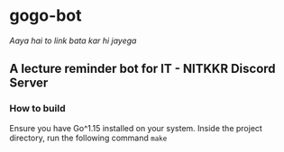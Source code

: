 # gogo-bot
_Aaya hai to link bata kar hi jayega_

## A lecture reminder bot for IT - NITKKR Discord Server

### How to build

Ensure you have Go^1.15 installed on your system. Inside the project directory, run the following command
`make`

